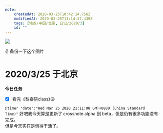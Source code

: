 ```yaml
---
note:
    createdAt: 2020-03-25T10:42:14.756Z
    modifiedAt: 2020-03-25T13:14:37.439Z
    tags: [地点/中国/北京, 日记/2020/3]
    id: ""
---
```

![](https://cn.bing.com/th?id=OHR.TaikanCrane_ZH-CN3416122324_UHD.jpg&pid=hp&w=3840&h=2160&rs=1&c=4&r=0)

✌️ 备份一下这个图片

# 2020/3/25 于北京

**今日任务**
* [x] 看完《梨泰院class》😜


`@timer "date":"Wed Mar 25 2020 21:11:08 GMT+0800 (China Standard Time)"`
好吧我今天算是更新了 crossnote alpha 到 beta，但是仍有很多功能没有完成。  
但是今天实在是懒得干活了。   



